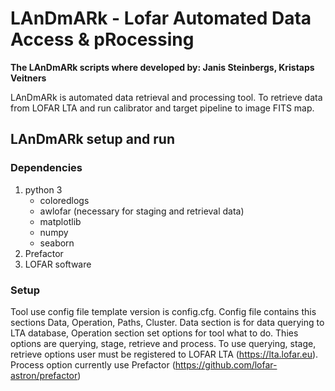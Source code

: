 # LAnDmARk -  Lofar Automated Data Access & pRocessing

**The LAnDmARk scripts where developed by:  Janis Steinbergs, Kristaps Veitners**

LAnDmARk is automated data retrieval and processing tool. To retrieve data from LOFAR LTA and run calibrator and target pipeline to image FITS map. 
## LAnDmARk setup and run
### Dependencies
1. python 3
   - coloredlogs
   - awlofar (necessary for staging and retrieval data)
   - matplotlib
   - numpy
   - seaborn
2. Prefactor
3. LOFAR software
### Setup

Tool use config file template version is config.cfg. Config file contains this sections Data, Operation, Paths, Cluster. Data section is for data querying to LTA database, Operation section set options for tool what to do. Thies options are querying, stage, retrieve and process. To use querying, stage, retrieve options user must be registered to LOFAR LTA (https://lta.lofar.eu).  Process option currently use Prefactor (https://github.com/lofar-astron/prefactor)
